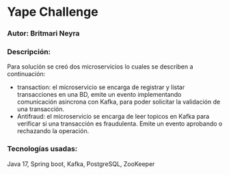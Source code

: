# Yape Challenge

### Autor: Britmari Neyra

### Descripción: 
Para solución se creó dos microservicios lo cuales se describen a continuación:  
- transaction: el microservicio se encarga de registrar y listar transacciones en una BD, emite un evento implementando comunicación asincrona con Kafka, para poder solicitar la validación de una transacción.
- Antifraud: el microservicio se encarga de leer topicos en Kafka para verificar si una transacción es fraudulenta. Emite un evento aprobando o rechazando la operación.

### Tecnologías usadas:
 Java 17, Spring boot, Kafka, PostgreSQL, ZooKeeper

 


